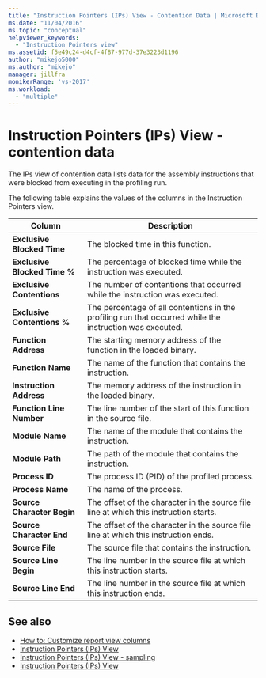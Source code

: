 ```yaml
---
title: "Instruction Pointers (IPs) View - Contention Data | Microsoft Docs"
ms.date: "11/04/2016"
ms.topic: "conceptual"
helpviewer_keywords:
  - "Instruction Pointers view"
ms.assetid: f5e49c24-d4cf-4f87-977d-37e3223d1196
author: "mikejo5000"
ms.author: "mikejo"
manager: jillfra
monikerRange: 'vs-2017'
ms.workload:
  - "multiple"
---
```

# Instruction Pointers (IPs) View - contention data
The IPs view of contention data lists data for the assembly instructions that were blocked from executing in the profiling run.

 The following table explains the values of the columns in the Instruction Pointers view.

|Column|Description|
|------------|-----------------|
|**Exclusive Blocked Time**|The blocked time in this function.|
|**Exclusive Blocked Time %**|The percentage of blocked time while the instruction was executed.|
|**Exclusive Contentions**|The number of contentions that occurred while the instruction was executed.|
|**Exclusive Contentions %**|The percentage of all contentions in the profiling run that occurred while the instruction was executed.|
|**Function Address**|The starting memory address of the function in the loaded binary.|
|**Function Name**|The name of the function that contains the instruction.|
|**Instruction Address**|The memory address of the instruction in the loaded binary.|
|**Function Line Number**|The line number of the start of this function in the source file.|
|**Module Name**|The name of the module that contains the instruction.|
|**Module Path**|The path of the module that contains the instruction.|
|**Process ID**|The process ID (PID) of the profiled process.|
|**Process Name**|The name of the process.|
|**Source Character Begin**|The offset of the character in the source file line at which this instruction starts.|
|**Source Character End**|The offset of the character in the source file line at which this instruction ends.|
|**Source File**|The source file that contains the instruction.|
|**Source Line Begin**|The line number in the source file at which this instruction starts.|
|**Source Line End**|The line number in the source file at which this instruction ends.|

## See also
- [How to: Customize report view columns](../profiling/how-to-customize-report-view-columns.md)
- [Instruction Pointers (IPs) View](../profiling/instruction-pointers-ips-view.md)
- [Instruction Pointers (IPs) View - sampling](../profiling/instruction-pointers-ips-view-dotnet-memory-sampling-data.md)
- [Instruction Pointers (IPs) View](../profiling/instruction-pointers-ips-view-sampling-data.md)

